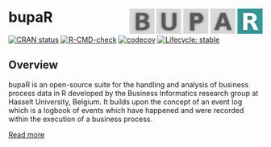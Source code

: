 # bupaR <img src="man/figures/logo.png" align="right" height="50" />

<!-- badges: start -->
[![CRAN status](https://www.r-pkg.org/badges/version/bupaR/)](https://CRAN.R-project.org/package=bupaR/)
[![R-CMD-check](https://github.com/bupaverse/bupaR/workflows/R-CMD-check/badge.svg/)](https://github.com/bupaverse/bupaR/actions/)
[![codecov](https://codecov.io/gh/bupaverse/bupaR/branch/dev/graph/badge.svg?token=40OgWBneWv/)](https://app.codecov.io/gh/bupaverse/bupaR/)
[![Lifecycle: stable](https://lifecycle.r-lib.org/articles/figures/lifecycle-stable.svg)](https://lifecycle.r-lib.org/articles/stages.html#stable/)
<!-- badges: end -->

## Overview

bupaR is an open-source suite for the handling and analysis of business process data in R developed by the Business Informatics research group at Hasselt University, Belgium. It builds upon the concept of an event log which is a logbook of events which have happened and were recorded within the execution of a business process.

[Read more](https://bupar.net/)
